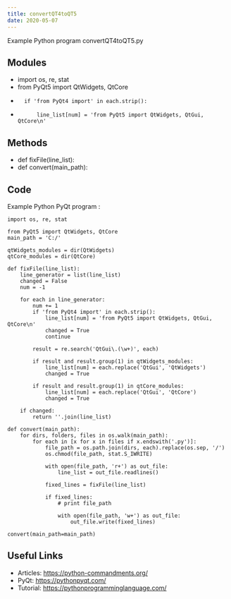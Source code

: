 ```yaml
---
title: convertQT4toQT5
date: 2020-05-07
---
```

Example Python program convertQT4toQT5.py

## Modules

* import os, re, stat
* from PyQt5 import QtWidgets, QtCore
* 		if 'from PyQt4 import' in each.strip():
* 			line_list[num] = 'from PyQt5 import QtWidgets, QtGui, QtCore\n'

## Methods

* def fixFile(line_list):
* def convert(main_path):

## Code

Example Python PyQt program :

    import os, re, stat
    
    from PyQt5 import QtWidgets, QtCore
    main_path = 'C:/'
    
    qtWidgets_modules = dir(QtWidgets)
    qtCore_modules = dir(QtCore)
    
    def fixFile(line_list):
    	line_generator = list(line_list)
    	changed = False
    	num = -1
    
    	for each in line_generator:
    		num += 1
    		if 'from PyQt4 import' in each.strip():
    			line_list[num] = 'from PyQt5 import QtWidgets, QtGui, QtCore\n'
    			changed = True
    			continue
    
    		result = re.search('QtGui\.(\w+)', each)
    
    		if result and result.group(1) in qtWidgets_modules:
    			line_list[num] = each.replace('QtGui', 'QtWidgets')
    			changed = True
    
    		if result and result.group(1) in qtCore_modules:
    			line_list[num] = each.replace('QtGui', 'QtCore')
    			changed = True
    
    	if changed:
    		return ''.join(line_list)
    
    def convert(main_path):
    	for dirs, folders, files in os.walk(main_path):
    		for each in [x for x in files if x.endswith('.py')]:
    			file_path = os.path.join(dirs, each).replace(os.sep, '/')
    			os.chmod(file_path, stat.S_IWRITE)
    
    			with open(file_path, 'r+') as out_file:
    				line_list = out_file.readlines()
    
    			fixed_lines = fixFile(line_list)
    
    			if fixed_lines:
    				# print file_path
    
    				with open(file_path, 'w+') as out_file:
    					out_file.write(fixed_lines)
    
    convert(main_path=main_path)

## Useful Links

- Articles: https://python-commandments.org/
- PyQt: https://pythonpyqt.com/
- Tutorial: https://pythonprogramminglanguage.com/
